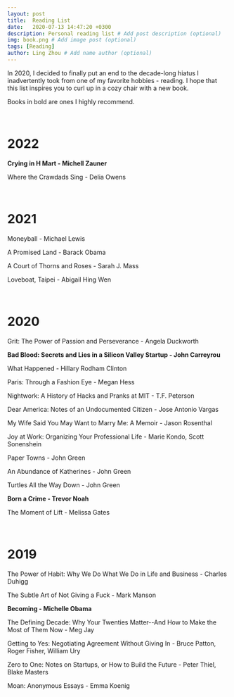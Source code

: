 ```yaml
---
layout: post
title:  Reading List
date:   2020-07-13 14:47:20 +0300
description: Personal reading list # Add post description (optional)
img: book.png # Add image post (optional)
tags: [Reading]
author: Ling Zhou # Add name author (optional)
---
```

In 2020, I decided to finally put an end to the decade-long hiatus I inadvertently took from one of my favorite hobbies - reading. I hope that this list inspires you to curl up in a cozy chair with a new book.

Books in bold are ones I highly recommend.

<br>

# 2022

<b>Crying in H Mart - Michell Zauner</b>

Where the Crawdads Sing - Delia Owens

<br>

# 2021

Moneyball - Michael Lewis

A Promised Land - Barack Obama

A Court of Thorns and Roses - Sarah J. Mass

Loveboat, Taipei - Abigail Hing Wen

<br>

# 2020
  
Grit: The Power of Passion and Perseverance - Angela Duckworth

<b>Bad Blood: Secrets and Lies in a Silicon Valley Startup - John Carreyrou</b>
  
What Happened - Hillary Rodham Clinton

Paris: Through a Fashion Eye - Megan Hess

Nightwork: A History of Hacks and Pranks at MIT - T.F. Peterson

Dear America: Notes of an Undocumented Citizen - Jose Antonio Vargas

My Wife Said You May Want to Marry Me: A Memoir - Jason Rosenthal

Joy at Work: Organizing Your Professional Life - Marie Kondo, Scott Sonenshein  

Paper Towns - John Green  

An Abundance of Katherines - John Green  

Turtles All the Way Down - John Green

<b>Born a Crime - Trevor Noah</b>

The Moment of Lift - Melissa Gates

<br>

# 2019
  
The Power of Habit: Why We Do What We Do in Life and Business - Charles Duhigg

The Subtle Art of Not Giving a Fuck - Mark Manson

<b>Becoming - Michelle Obama</b>
  
The Defining Decade: Why Your Twenties Matter--And How to Make the Most of Them Now - Meg Jay

Getting to Yes: Negotiating Agreement Without Giving In - Bruce Patton, Roger Fisher, William Ury

Zero to One: Notes on Startups, or How to Build the Future - Peter Thiel, Blake Masters

Moan: Anonymous Essays - Emma Koenig

<br>

<!--

<b>A Quarantine Journey & Guilty Pleasures</b>
  
Harry Potter and the Sorcerer's Stone - J.K. Rowling

Harry Potter and the Chamber of Secrets - J.K. Rowling

Harry Potter and the Prisoner of Azkaban - J.K. Rowling

Harry Potter and the Goblet of Fire - J.K. Rowling

Harry Potter and the Order of the Phoenix - J.K. Rowling

<b>Harry Potter and the Half-Blood Prince - J.K. Rowling</b>
  
Harry Potter and the Deathly Hallows - J.K. Rowling

The Tales of Beetle the Bard - J.K. Rowling

Fantastic Beasts and Where to Find Them - J.K. Rowling

Quidditch Through the Ages - J.K. Rowling

Fantastic Beasts and Where to Find Them: The Original Screenplay - J.K. Rowling

Fantastic Beasts: The Crimes of Grindelwald - The Original Screenplay - J.K. Rowling

Twilight - Stephenie Meyer

New Moon - Stephenie Meyer

<b>Eclipse - Stephenie Meyer</b>
  
Breaking Dawn - Stephenie Meyer

The Short Second Life of Bree Tanner - Stephenie Meyer
-->
